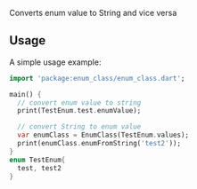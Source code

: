 Converts enum value to String and vice versa

## Usage

A simple usage example:

```dart
import 'package:enum_class/enum_class.dart';

main() {
  // convert enum value to string
  print(TestEnum.test.enumValue);

  // convert String to enum value
  var enumClass = EnumClass(TestEnum.values);
  print(enumClass.enumFromString('test2'));
}
enum TestEnum{
  test, test2
}
```
